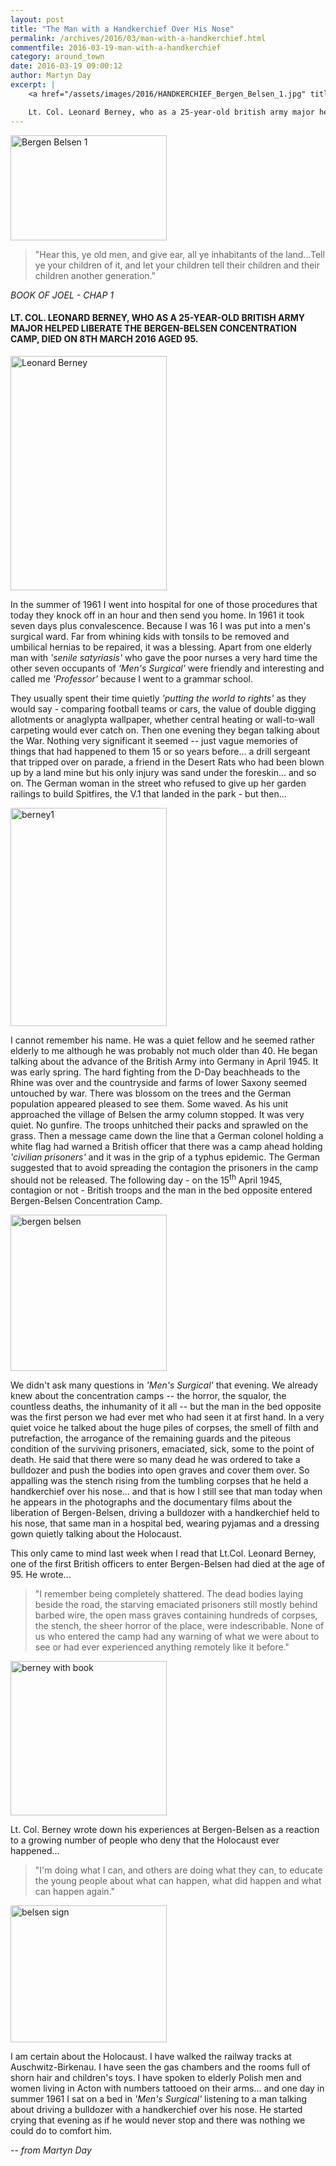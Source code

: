 ```yaml
---
layout: post
title: "The Man with a Handkerchief Over His Nose"
permalink: /archives/2016/03/man-with-a-handkerchief.html
commentfile: 2016-03-19-man-with-a-handkerchief
category: around_town
date: 2016-03-19 09:00:12
author: Martyn Day
excerpt: |
    <a href="/assets/images/2016/HANDKERCHIEF_Bergen_Belsen_1.jpg" title="See larger version of - Bergen Belsen 1"><img src="/assets/images/2016/HANDKERCHIEF_Bergen_Belsen_1_thumb.jpg" width="150" height="101" alt="Bergen Belsen 1" class="photo right" /></a>

    Lt. Col. Leonard Berney, who as a 25-year-old british army major helped liberate the Bergen-Belsen concentration camp, died on 8th March 2016 aged 95.
---
```


<a href="/assets/images/2016/HANDKERCHIEF_Bergen_Belsen_1.jpg" title="See larger version of - Bergen Belsen 1"><img src="/assets/images/2016/HANDKERCHIEF_Bergen_Belsen_1_thumb.jpg" width="250" height="168" alt="Bergen Belsen 1" class="photo right" /></a>

> "Hear this, ye old men, and give ear, all ye inhabitants of the land...Tell ye your children of it, and let your children tell their children and their children another generation."

<cite>BOOK OF JOEL - CHAP 1</cite>

#### LT. COL. LEONARD BERNEY, WHO AS A 25-YEAR-OLD BRITISH ARMY MAJOR HELPED LIBERATE THE BERGEN-BELSEN CONCENTRATION CAMP, DIED ON 8TH MARCH 2016 AGED 95.

<a href="/assets/images/2016/HANDKERCHIEF_Leonard_Berney.jpg" title="See larger version of - Leonard Berney"><img src="/assets/images/2016/HANDKERCHIEF_Leonard_Berney_thumb.jpg" width="250" height="375" alt="Leonard Berney" class="photo right" /></a>

In the summer of 1961 I went into hospital for one of those procedures that today they knock off in an hour and then send you home. In 1961 it took seven days plus convalescence. Because I was 16 I was put into a men's surgical ward. Far from whining kids with tonsils to be removed and umbilical hernias to be repaired, it was a blessing. Apart from one elderly man with <em>'senile satyriasis'</em> who gave the poor nurses a very hard time the other seven occupants of <em>'Men's Surgical'</em> were friendly and interesting and called me <em>'Professor'</em> because I went to a grammar school.

They usually spent their time quietly <em>'putting the world to rights'</em> as they would say - comparing football teams or cars, the value of double digging allotments or anaglypta wallpaper, whether central heating or wall-to-wall carpeting would ever catch on. Then one evening they began talking about the War. Nothing very significant it seemed -- just vague memories of things that had happened to them 15 or so years before... a drill sergeant that tripped over on parade, a friend in the Desert Rats who had been blown up by a land mine but his only injury was sand under the foreskin... and so on. The German woman in the street who refused to give up her garden railings to build Spitfires, the V.1 that landed in the park - but then...

<a href="/assets/images/2016/HANDKERCHIEF_berney1.jpg" title="See larger version of - berney1"><img src="/assets/images/2016/HANDKERCHIEF_berney1_thumb.jpg" width="250" height="349" alt="berney1" class="photo right" /></a>

I cannot remember his name. He was a quiet fellow and he seemed rather elderly to me although he was probably not much older than 40. He began talking about the advance of the British Army into Germany in April 1945. It was early spring. The hard fighting from the D-Day beachheads to the Rhine was over and the countryside and farms of lower Saxony seemed untouched by war. There was blossom on the trees and the German population appeared pleased to see them. Some waved. As his unit approached the village of Belsen the army column stopped. It was very quiet. No gunfire. The troops unhitched their packs and sprawled on the grass. Then a message came down the line that a German colonel holding a white flag had warned a British officer that there was a camp ahead holding <em>'civilian prisoners'</em> and it was in the grip of a typhus epidemic. The German suggested that to avoid spreading the contagion the prisoners in the camp should not be released. The following day - on the 15<sup>th</sup> April 1945, contagion or not - British troops and the man in the bed opposite entered Bergen-Belsen Concentration Camp.

<a href="/assets/images/2016/HANDKERCHIEF_bergen_belsen_2.jpg" title="See larger version of - bergen belsen"><img src="/assets/images/2016/HANDKERCHIEF_bergen_belsen_2_thumb.jpg" width="250" height="250" alt="bergen belsen" class="photo right" /></a>

We didn't ask many questions in <em>'Men's Surgical'</em> that evening. We already knew about the concentration camps -- the horror, the squalor, the countless deaths, the inhumanity of it all -- but the man in the bed opposite was the first person we had ever met who had seen it at first hand. In a very quiet voice he talked about the huge piles of corpses, the smell of filth and putrefaction, the arrogance of the remaining guards and the piteous condition of the surviving prisoners, emaciated, sick, some to the point of death. He said that there were so many dead he was ordered to take a bulldozer and push the bodies into open graves and cover them over. So appalling was the stench rising from the tumbling corpses that he held a handkerchief over his nose... and that is how I still see that man today when he appears in the photographs and the documentary films about the liberation of Bergen-Belsen, driving a bulldozer with a handkerchief held to his nose, that same man in a hospital bed, wearing pyjamas and a dressing gown quietly talking about the Holocaust.

This only came to mind last week when I read that Lt.Col. Leonard Berney, one of the first British officers to enter Bergen-Belsen had died at the age of 95. He wrote...

> "I remember being completely shattered. The dead bodies laying beside the road, the starving emaciated prisoners still mostly behind barbed wire, the open mass graves containing hundreds of corpses, the stench, the sheer horror of the place, were indescribable. None of us who entered the camp had any warning of what we were about to see or had ever experienced anything remotely like it before."

<a href="/assets/images/2016/HANDKERCHIEF_berney.jpg" title="See larger version of - berney with book"><img src="/assets/images/2016/HANDKERCHIEF_berney_thumb.jpg" width="250" height="247" alt="berney with book" class="photo right" /></a>

Lt. Col. Berney wrote down his experiences at Bergen-Belsen as a reaction to a growing number of people who deny that the Holocaust ever happened...

> "I'm doing what I can, and others are doing what they can, to educate the young people about what can happen, what did happen and what can happen again."

<div markdown="1" class="box">
<a href="/assets/images/2016/HANDKERCHIEF_belsen_sign.jpg" title="See larger version of - belsen sign"><img src="/assets/images/2016/HANDKERCHIEF_belsen_sign_thumb.jpg" width="250" height="219" alt="belsen sign" class="photo right" /></a>

I am certain about the Holocaust. I have walked the railway tracks at Auschwitz-Birkenau. I have seen the gas chambers and the rooms full of shorn hair and children's toys. I have spoken to elderly Polish men and women living in Acton with numbers tattooed on their arms... and one day in summer 1961 I sat on a bed in <em>'Men's Surgical'</em> listening to a man talking about driving a bulldozer with a handkerchief over his nose. He started crying that evening as if he would never stop and there was nothing we could do to comfort him.

</div>
<cite>-- from Martyn Day</cite>
